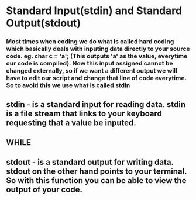 # Standard Input(stdin) and Standard Output(stdout)

### Most times when coding we do what is called hard coding which basically deals with inputing data directly to your source code. eg. char c = 'a'; (This outputs 'a' as the value, everytime our code is compiled). Now this input assigned cannot be changed externally, so if we want a different output we will have to edit our script and change that line of code everytime. So to avoid this we use what is called stdin 


## stdin - is a standard input for reading data. stdin is a file stream that links to your keyboard requesting that a value be inputed.

## WHILE  

## stdout - is a standard output for writing data. stdout on the other hand points to your terminal. So with this function you can be able to view the output of your code. 



